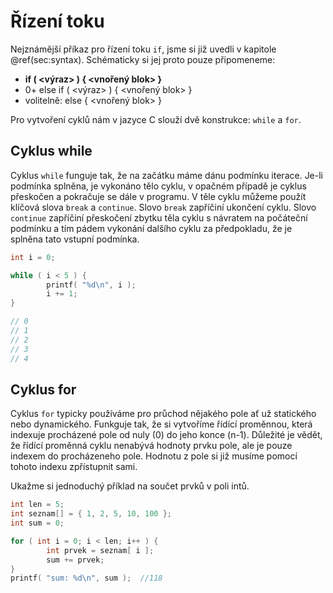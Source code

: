 # Řízení toku

Nejznámější příkaz pro řízení toku `if`, jsme si již uvedli v kapitole
\@ref(sec:syntax). Schématicky si jej proto pouze připomeneme:

- **if ( \<výraz\> ) { \<vnořený blok\> }**
- 0+ else if ( \<výraz\> ) { \<vnořený blok\> }
- volitelně: else { \<vnořený blok\> }


Pro vytvoření cyklů nám v jazyce C slouží dvě konstrukce: `while` a `for`.

## Cyklus while

Cyklus `while` funguje tak, že na začátku máme dánu podmínku iterace. Je-li
podmínka splněna, je vykonáno tělo cyklu, v opačném případě je cyklus
přeskočen a pokračuje se dále v programu. V těle cyklu můžeme použít
klíčová slova `break` a `continue`. Slovo `break` zapříčiní ukončení cyklu.
Slovo `continue` zapříčiní
přeskočení zbytku těla cyklu s návratem na počáteční podmínku a tím
pádem vykonání dalšího cyklu za předpokladu, že je splněna tato vstupní
podmínka.

```c
int i = 0;

while ( i < 5 ) {
		printf( "%d\n", i );
		i += 1;
}

// 0
// 1
// 2
// 3
// 4
```

## Cyklus for

Cyklus `for` typicky používáme pro průchod nějakého pole ať už statického nebo
dynamického. Funkguje tak, že si vytvoříme řídící proměnnou, která
indexuje procházené pole od nuly (0) do jeho konce (n-1). Důležité je
vědět, že řídící proměnná cyklu nenabývá hodnoty prvku pole, ale je
pouze indexem do procházeneho pole. Hodnotu z pole si již musíme pomocí
tohoto indexu zpřístupnit sami.

Ukažme si jednoduchý příklad na součet prvků v poli intů.

```c
int len = 5;
int seznam[] = { 1, 2, 5, 10, 100 };
int sum = 0;

for ( int i = 0; i < len; i++ ) {
		int prvek = seznam[ i ];
		sum += prvek;
}
printf( "sum: %d\n", sum );  //118
```
